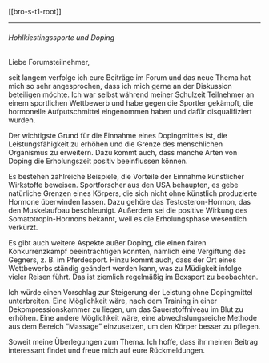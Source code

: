 [[bro-s-t1-root]]

---
###### Hohlkiestingssporte und Doping

Liebe Forumsteilnehmer,

seit langem verfolge ich eure Beiträge im Forum und das neue Thema hat mich so sehr angesprochen, dass ich mich gerne an der Diskussion beteiligen möchte. Ich war selbst während meiner Schulzeit Teilnehmer an einem sportlichen Wettbewerb und habe gegen die Sportler gekämpft, die hormonelle Aufputschmittel eingenommen haben und dafür disqualifiziert wurden.

Der wichtigste Grund für die Einnahme eines Dopingmittels ist, die Leistungsfähigkeit zu erhöhen und die Grenze des menschlichen Organismus zu erweitern. Dazu kommt auch, dass manche Arten von Doping die Erholungszeit positiv beeinflussen können.

Es bestehen zahlreiche Beispiele, die Vorteile der Einnahme künstlicher Wirkstoffe beweisen. Sportforscher aus den USA behaupten, es gebe natürliche Grenzen eines Körpers, die sich nicht ohne künstlich produzierte Hormone überwinden lassen. Dazu gehöre das Testosteron-Hormon, das den Muskelaufbau beschleunigt. Außerdem sei die positive Wirkung des Somatotropin-Hormons bekannt, weil es die Erholungsphase wesentlich verkürzt.

Es gibt auch weitere Aspekte außer Doping, die einen fairen Konkurrenzkampf beeinträchtigen könnten, nämlich eine Vergiftung des Gegners, z. B. im Pferdesport. Hinzu kommt auch, dass der Ort eines Wettbewerbs ständig geändert werden kann, was zu Müdigkeit infolge vieler Reisen führt. Das ist ziemlich regelmäßig im Boxsport zu beobachten.

Ich würde einen Vorschlag zur Steigerung der Leistung ohne Dopingmittel unterbreiten. Eine Möglichkeit wäre, nach dem Training in einer Dekompressionskammer zu liegen, um das Sauerstoffniveau im Blut zu erhöhen. Eine andere Möglichkeit wäre, eine abwechslungsreiche Methode aus dem Bereich “Massage” einzusetzen, um den Körper besser zu pflegen.

Soweit meine Überlegungen zum Thema. Ich hoffe, dass ihr meinen Beitrag interessant findet und freue mich auf eure Rückmeldungen.